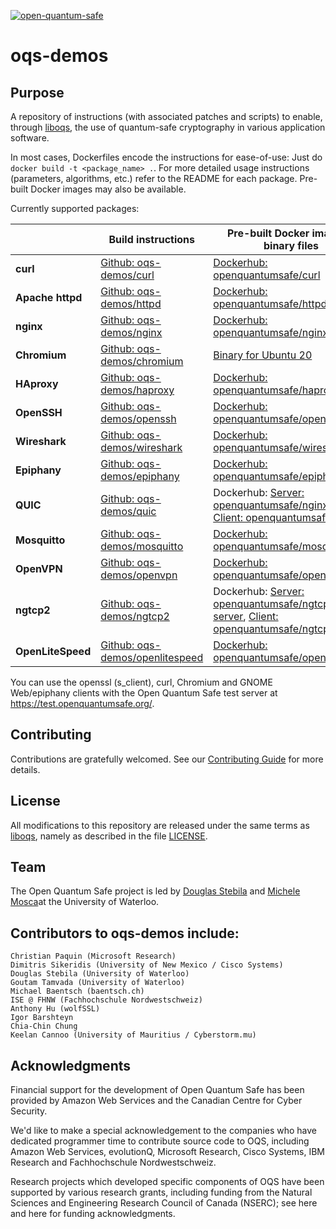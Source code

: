 [![open-quantum-safe](https://circleci.com/gh/open-quantum-safe/oqs-demos.svg?style=svg)](https://app.circleci.com/pipelines/github/open-quantum-safe/oqs-demos)

oqs-demos
=========

## Purpose

A repository of instructions (with associated patches and scripts) to enable, through [liboqs](https://github.com/open-quantum-safe/liboqs), the use of quantum-safe cryptography in various application software.

In most cases, Dockerfiles encode the instructions for ease-of-use: Just do `docker build -t <package_name> .`. For more detailed usage instructions (parameters, algorithms, etc.) refer to the README for each package.  Pre-built Docker images may also be available.

Currently supported packages:

|                  | **Build instructions**                 | **Pre-built Docker image or binary files**                                                                                   |
| ---------------- | -------------------------------------- | ---------------------------------------------------------------------------------------------------------------------------- |
| **curl**         | [Github: oqs-demos/curl](curl)         | [Dockerhub: openquantumsafe/curl](https://hub.docker.com/repository/docker/openquantumsafe/curl)                             |
| **Apache httpd** | [Github: oqs-demos/httpd](httpd)       | [Dockerhub: openquantumsafe/httpd](https://hub.docker.com/repository/docker/openquantumsafe/httpd)                           |
| **nginx**        | [Github: oqs-demos/nginx](nginx)       | [Dockerhub: openquantumsafe/nginx](https://hub.docker.com/repository/docker/openquantumsafe/nginx)                           |
| **Chromium** | [Github: oqs-demos/chromium](chromium) | [Binary for Ubuntu 20](https://github.com/open-quantum-safe/oqs-demos/releases/download/0.7.2/chromium-ubuntu-0.7.2.tgz) |
| **HAproxy**      | [Github: oqs-demos/haproxy](haproxy)   | [Dockerhub: openquantumsafe/haproxy](https://hub.docker.com/repository/docker/openquantumsafe/haproxy)                       |
| **OpenSSH**      | [Github: oqs-demos/openssh](openssh)   | [Dockerhub: openquantumsafe/openssh](https://hub.docker.com/repository/docker/openquantumsafe/openssh)                       |
| **Wireshark**    | [Github: oqs-demos/wireshark](wireshark)   | [Dockerhub: openquantumsafe/wireshark](https://hub.docker.com/repository/docker/openquantumsafe/wireshark)                       |
| **Epiphany**     | [Github: oqs-demos/epiphany](epiphany)   | [Dockerhub: openquantumsafe/epiphany](https://hub.docker.com/repository/docker/openquantumsafe/epiphany)                       |
| **QUIC**         | [Github: oqs-demos/quic](quic)       | Dockerhub: [Server: openquantumsafe/nginx-quic](https://hub.docker.com/repository/docker/openquantumsafe/nginx-quic), [Client: openquantumsafe/msquic](https://hub.docker.com/repository/docker/openquantumsafe/msquic-reach)                       |
| **Mosquitto**         | [Github: oqs-demos/mosquitto](mosquitto)       | [Dockerhub: openquantumsafe/mosquitto](https://hub.docker.com/repository/docker/openquantumsafe/mosquitto)               |
| **OpenVPN**      | [Github: oqs-demos/openvpn](openvpn)   | [Dockerhub: openquantumsafe/openvpn](https://hub.docker.com/repository/docker/openquantumsafe/openvpn)                       |
| **ngtcp2**         | [Github: oqs-demos/ngtcp2](ngtcp2)       | Dockerhub: [Server: openquantumsafe/ngtcp2-server](https://hub.docker.com/repository/docker/openquantumsafe/ngtcp2-server), [Client: openquantumsafe/ngtcp2-client](https://hub.docker.com/repository/docker/openquantumsafe/ngtcp2-client)                       |
| **OpenLiteSpeed**         | [Github: oqs-demos/openlitespeed](openlitespeed)       | [ Dockerhub: openquantumsafe/openlitespeed](https://hub.docker.com/repository/docker/openquantumsafe/openlitespeed)                       |

You can use the openssl (s_client), curl, Chromium and GNOME Web/epiphany clients with the Open Quantum Safe test server at https://test.openquantumsafe.org/.

## Contributing

Contributions are gratefully welcomed. See our [Contributing Guide](https://github.com/open-quantum-safe/oqs-demos/wiki/Contributing-guide) for more details.

## License

All modifications to this repository are released under the same terms as [liboqs](https://github.com/open-quantum-safe/liboqs), namely as described in the file [LICENSE](https://github.com/open-quantum-safe/liboqs/blob/main/LICENSE.txt).

## Team

The Open Quantum Safe project is led by [Douglas Stebila](https://www.douglas.stebila.ca/research/) and [Michele Mosca](http://faculty.iqc.uwaterloo.ca/mmosca/)at the University of Waterloo.

## Contributors to oqs-demos include:

    Christian Paquin (Microsoft Research)
    Dimitris Sikeridis (University of New Mexico / Cisco Systems)
    Douglas Stebila (University of Waterloo)
    Goutam Tamvada (University of Waterloo)
    Michael Baentsch (baentsch.ch)
    ISE @ FHNW (Fachhochschule Nordwestschweiz)
    Anthony Hu (wolfSSL)
    Igor Barshteyn
    Chia-Chin Chung
    Keelan Cannoo (University of Mauritius / Cyberstorm.mu)

## Acknowledgments

Financial support for the development of Open Quantum Safe has been provided by Amazon Web Services and the Canadian Centre for Cyber Security.

We'd like to make a special acknowledgement to the companies who have dedicated programmer time to contribute source code to OQS, including Amazon Web Services, evolutionQ, Microsoft Research, Cisco Systems, IBM Research and Fachhochschule Nordwestschweiz.

Research projects which developed specific components of OQS have been supported by various research grants, including funding from the Natural Sciences and Engineering Research Council of Canada (NSERC); see here and here for funding acknowledgments.

